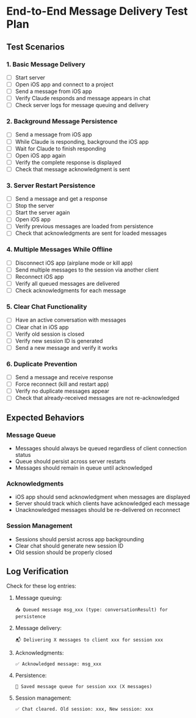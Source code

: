 # End-to-End Message Delivery Test Plan

## Test Scenarios

### 1. Basic Message Delivery
- [ ] Start server
- [ ] Open iOS app and connect to a project
- [ ] Send a message from iOS app
- [ ] Verify Claude responds and message appears in chat
- [ ] Check server logs for message queuing and delivery

### 2. Background Message Persistence
- [ ] Send a message from iOS app
- [ ] While Claude is responding, background the iOS app
- [ ] Wait for Claude to finish responding
- [ ] Open iOS app again
- [ ] Verify the complete response is displayed
- [ ] Check that message acknowledgment is sent

### 3. Server Restart Persistence
- [ ] Send a message and get a response
- [ ] Stop the server
- [ ] Start the server again
- [ ] Open iOS app
- [ ] Verify previous messages are loaded from persistence
- [ ] Check that acknowledgments are sent for loaded messages

### 4. Multiple Messages While Offline
- [ ] Disconnect iOS app (airplane mode or kill app)
- [ ] Send multiple messages to the session via another client
- [ ] Reconnect iOS app
- [ ] Verify all queued messages are delivered
- [ ] Check acknowledgments for each message

### 5. Clear Chat Functionality
- [ ] Have an active conversation with messages
- [ ] Clear chat in iOS app
- [ ] Verify old session is closed
- [ ] Verify new session ID is generated
- [ ] Send a new message and verify it works

### 6. Duplicate Prevention
- [ ] Send a message and receive response
- [ ] Force reconnect (kill and restart app)
- [ ] Verify no duplicate messages appear
- [ ] Check that already-received messages are not re-acknowledged

## Expected Behaviors

### Message Queue
- Messages should always be queued regardless of client connection status
- Queue should persist across server restarts
- Messages should remain in queue until acknowledged

### Acknowledgments
- iOS app should send acknowledgment when messages are displayed
- Server should track which clients have acknowledged each message
- Unacknowledged messages should be re-delivered on reconnect

### Session Management
- Sessions should persist across app backgrounding
- Clear chat should generate new session ID
- Old session should be properly closed

## Log Verification

Check for these log entries:

1. Message queuing:
   ```
   📥 Queued message msg_xxx (type: conversationResult) for persistence
   ```

2. Message delivery:
   ```
   📬 Delivering X messages to client xxx for session xxx
   ```

3. Acknowledgments:
   ```
   ✅ Acknowledged message: msg_xxx
   ```

4. Persistence:
   ```
   💾 Saved message queue for session xxx (X messages)
   ```

5. Session management:
   ```
   ✅ Chat cleared. Old session: xxx, New session: xxx
   ```